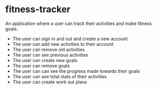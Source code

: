 # fitness-tracker

An application where a user can track their activities and make fitness goals.

* The user can sign in and out and create a new account
* The user can add new activities to their account
* The user can remove old activities
* The user can see previous activities
* The user can create new goals
* The user can remove goals
* The user can can see the progress made towards their goals
* The user can see total stats of their activities
* The user can create work out plans
